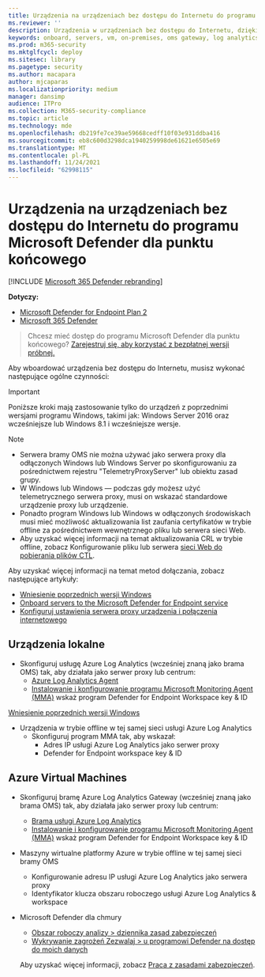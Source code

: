 ```yaml
---
title: Urządzenia na urządzeniach bez dostępu do Internetu do programu Microsoft Defender dla punktu końcowego
ms.reviewer: ''
description: Urządzenia w urządzeniach bez dostępu do Internetu, dzięki czemu mogą przesyłać dane czujnika do czujnika programu Microsoft Defender for Endpoint
keywords: onboard, servers, vm, on-premises, oms gateway, log analytics, azure log analytics, mma
ms.prod: m365-security
ms.mktglfcycl: deploy
ms.sitesec: library
ms.pagetype: security
ms.author: macapara
author: mjcaparas
ms.localizationpriority: medium
manager: dansimp
audience: ITPro
ms.collection: M365-security-compliance
ms.topic: article
ms.technology: mde
ms.openlocfilehash: db219fe7ce39ae59668cedff10f03e931ddba416
ms.sourcegitcommit: eb8c600d3298dca1940259998de61621e6505e69
ms.translationtype: MT
ms.contentlocale: pl-PL
ms.lasthandoff: 11/24/2021
ms.locfileid: "62998115"
---
```

# <a name="onboard-devices-without-internet-access-to-microsoft-defender-for-endpoint"></a>Urządzenia na urządzeniach bez dostępu do Internetu do programu Microsoft Defender dla punktu końcowego

[!INCLUDE [Microsoft 365 Defender rebranding](../../includes/microsoft-defender.md)]


**Dotyczy:**
- [Microsoft Defender for Endpoint Plan 2](https://go.microsoft.com/fwlink/p/?linkid=2154037)
- [Microsoft 365 Defender](https://go.microsoft.com/fwlink/?linkid=2118804)

> Chcesz mieć dostęp do programu Microsoft Defender dla punktu końcowego? [Zarejestruj się, aby korzystać z bezpłatnej wersji próbnej.](https://signup.microsoft.com/create-account/signup?products=7f379fee-c4f9-4278-b0a1-e4c8c2fcdf7e&ru=https://aka.ms/MDEp2OpenTrial?ocid=docs-wdatp-exposedapis-abovefoldlink)


Aby wboardować urządzenia bez dostępu do Internetu, musisz wykonać następujące ogólne czynności:

> [!IMPORTANT] 
> Poniższe kroki mają zastosowanie tylko do urządzeń z poprzednimi wersjami programu Windows, takimi jak: Windows Server 2016 oraz wcześniejsze lub Windows 8.1 i wcześniejsze wersje.

> [!NOTE]
> - Serwera bramy OMS nie można używać jako serwera proxy dla odłączonych Windows lub Windows Server po skonfigurowaniu za pośrednictwem rejestru "TelemetryProxyServer" lub obiektu zasad grupy.
> - W Windows lub Windows — podczas gdy możesz użyć telemetrycznego serwera proxy, musi on wskazać standardowe urządzenie proxy lub urządzenie.
> - Ponadto program Windows lub Windows w odłączonych środowiskach musi mieć możliwość aktualizowania list zaufania certyfikatów w trybie offline za pośrednictwem wewnętrznego pliku lub serwera sieci Web.
> - Aby uzyskać więcej informacji na temat aktualizowania CRL w trybie offline, zobacz Konfigurowanie pliku lub serwera [sieci Web do pobierania plików CTL](/previous-versions/windows/it-pro/windows-server-2012-r2-and-2012/dn265983(v=ws.11)#configure-a-file-or-web-server-to-download-the-ctl-files).

Aby uzyskać więcej informacji na temat metod dołączania, zobacz następujące artykuły:
- [Wniesienie poprzednich wersji Windows](/microsoft-365/security/defender-endpoint/onboard-downlevel)
- [Onboard servers to the Microsoft Defender for Endpoint service](/microsoft-365/security/defender-endpoint/configure-server-endpoints#windows-server-2008-r2-sp1--windows-server-2012-r2-and-windows-server-2016)
- [Konfiguruj ustawienia serwera proxy urządzenia i połączenia internetowego](/microsoft-365/security/defender-endpoint/configure-proxy-internet#configure-the-proxy-server-manually-using-a-registry-based-static-proxy)

## <a name="on-premises-devices"></a>Urządzenia lokalne

- Skonfiguruj usługę Azure Log Analytics (wcześniej znaną jako brama OMS) tak, aby działała jako serwer proxy lub centrum:
  - [Azure Log Analytics Agent](/azure/azure-monitor/platform/gateway#download-the-log-analytics-gateway)
  - [Instalowanie i konfigurowanie programu Microsoft Monitoring Agent (MMA)](onboard-downlevel.md#install-and-configure-microsoft-monitoring-agent-mma) wskaż program Defender for Endpoint Workspace key & ID

[Wniesienie poprzednich wersji Windows](onboard-downlevel.md)

- Urządzenia w trybie offline w tej samej sieci usługi Azure Log Analytics
  - Skonfiguruj program MMA tak, aby wskazał:
    - Adres IP usługi Azure Log Analytics jako serwer proxy
    - Defender for Endpoint workspace key & ID

## <a name="azure-virtual-machines"></a>Azure Virtual Machines

- Skonfiguruj bramę Azure Log Analytics Gateway (wcześniej znaną jako brama OMS) tak, aby działała jako serwer proxy lub centrum:
    - [Brama usługi Azure Log Analytics](/azure/azure-monitor/platform/gateway#download-the-log-analytics-gateway)
    - [Instalowanie i konfigurowanie programu Microsoft Monitoring Agent (MMA)](onboard-downlevel.md#install-and-configure-microsoft-monitoring-agent-mma) wskaż program Defender for Endpoint Workspace key & ID
- Maszyny wirtualne platformy Azure w trybie offline w tej samej sieci bramy OMS
    - Konfigurowanie adresu IP usługi Azure Log Analytics jako serwera proxy
    - Identyfikator klucza obszaru roboczego usługi Azure Log Analytics & workspace
- Microsoft Defender dla chmury
    - [Obszar roboczy analizy \> dziennika zasad zabezpieczeń](/azure/security-center/security-center-wdatp#enable-windows-defender-atp-integration)
    - [Wykrywanie zagrożeń Zezwalaj \> u programowi Defender na dostęp do moich danych](/azure/security-center/security-center-wdatp#enable-windows-defender-atp-integration)

    Aby uzyskać więcej informacji, zobacz [Praca z zasadami zabezpieczeń](/azure/security-center/tutorial-security-policy).
